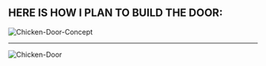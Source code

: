 HERE IS HOW I PLAN TO BUILD THE DOOR:
---


![Chicken-Door-Concept](https://github.com/mol42069/ChickenDoor/assets/96340080/a6fb9d7d-5883-4177-8261-d00b8536d73a)

---

![Chicken-Door](https://github.com/mol42069/ChickenDoor/assets/96340080/ddcf632a-99f7-47b6-b26f-18092e23f0ee)
